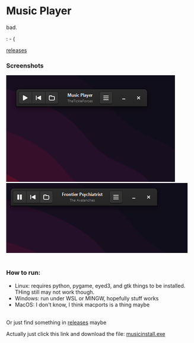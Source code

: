 # Music Player
bad.

: - (

[releases](https://github.com/mlgwynne/music/releases)


### Screenshots
![Screenshot](/img/Screenshot%202023-08-31%20102518.png "Screenshot")
![Other Screenshot](/img/Screenshot%202023-08-31%20102617.png "Other Screenshot")
<br>
<br>
### How to run:
  -  Linux: requires python, pygame, eyed3, and gtk things to be installed. THing still may not work though.
  -  Windows: run under WSL or MINGW, hopefully stuff works
  -  MacOS: I don't know, I think macports is a thing maybe
<br>
Or just find something in <a href="https://github.com/mlgwynne/music/releases">releases</a> maybe

Actually just click this link and download the file: <a href="https://github.com/mlgwynne/music/releases/download/v0.1-beta.1/musicinstall.exe">musicinstall.exe</a>
